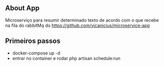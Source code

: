 ## About App

Microserviço para resumir determinado texto de acordo com o que recebe na fila do rabbitMq do https://github.com/vicanicius/microservice-app

## Primeiros passos

* docker-compose up -d
* entrar no container e rodar php artisan schedule:run
